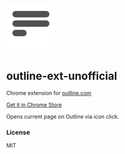 ![](img/icon128.png)
# outline-ext-unofficial

Chrome extension for [outline.com](https://outline.com/)

[Get it in Chrome Store](https://chrome.google.com/webstore/detail/outline-read-without-clut/daoolpmoieinofbnddaofhkhmbagfmnj)

Opens current page on Outline via icon click.

### License
MIT
